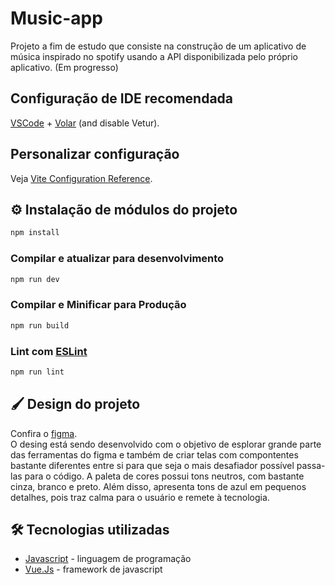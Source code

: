 # Music-app
Projeto a fim de estudo que consiste na construção de um aplicativo de música inspirado no spotify usando a API disponibilizada pelo próprio aplicativo. (Em progresso)

## Configuração de IDE recomendada

[VSCode](https://code.visualstudio.com/) + [Volar](https://marketplace.visualstudio.com/items?itemName=Vue.volar) (and disable Vetur).

## Personalizar configuração

Veja [Vite Configuration Reference](https://vitejs.dev/config/).

## ⚙️ Instalação de módulos do projeto

```sh
npm install
```

### Compilar e atualizar para desenvolvimento


```sh
npm run dev
```

### Compilar e Minificar para Produção

```sh
npm run build
```

### Lint com [ESLint](https://eslint.org/)

```sh
npm run lint
```

## 🖌 Design do projeto 
Confira o [figma](https://www.figma.com/design/CNrn3ZWt3XtIIMrKDBDf5H/aplicativo-de-m%C3%BAsica?node-id=0-1&p=f&t=RpxlKUjmxQXGWXT5-0).
</br>
O desing está sendo desenvolvido com o objetivo de esplorar grande parte das ferramentas do figma e também de criar telas com compontentes bastante diferentes entre si para que seja o mais desafiador possível passa-las para o código. A paleta de cores possui tons neutros, com bastante cinza, branco e preto. Além disso, apresenta tons de azul em pequenos detalhes, pois traz calma para o usuário e remete à tecnologia.

## 🛠️ Tecnologias utilizadas
- [Javascript](https://developer.mozilla.org/pt-BR/docs/Web/JavaScript) - linguagem de programação
- [Vue.Js](https://vuejs.org/) - framework de javascript
